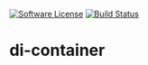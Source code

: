 [![Software License](https://img.shields.io/badge/license-MIT-brightgreen.svg?style=flat-square)](LICENSE)
[![Build Status](https://travis-ci.org/frag-seb/di-container.svg?branch=master)](https://travis-ci.org/frag-seb/di-container)

# di-container
